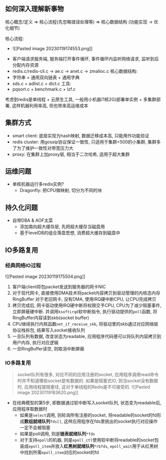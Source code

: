 ## 如何深入理解新事物

核心概念/定义 => 核心流程(先忽略错误处理等) => 核心数据结构 (功能实现 -> 优化细节)

核心流程: 
- ![[Pasted image 20230119174553.png]]
* 客户端请求服务端, 服务端打开事件循环, 事件循环内监听网络请求, 监听到后分配内存资源
 * redis.c/redis-cli.c -> ae.c -> anet.c -> zmalloc.c
核心数据结构: 
* 字符串 + 通用双向链表 + 通用字典
* sds.c + adlist.c + dict.c
工具: 
* pqsort.c + benchmark.c + lzf.c

考虑到redis是单线程 + 云原生工具, 一般用小机器(1核2G)部署单实例 + 多集群部署, 这样机器利用率高, 但也带来高运维成本

## 集群方式

- smart client: 底层实现为hash映射, 数据迁移成本高, 只能用作功能验证
- redis cluster: 用gossip协议保证一致性, 只适用于集群<500的小集群, 集群多了为了维护一致性对带宽压力大
- proxy: 在集群上加proxy层, 相当于二次哈希, 适用于超大集群

## 运维问题

- 单核机器运行多redis实例?
	- Dragonfly: 把CPU做映射, 切分为不同的块

## 持久化问题

- 自带DBA & AOF太菜
	- 添加南向超大缓存层, 先把超大缓存当磁盘用
	- 基于levelDB的组合落盘思想, 消费超大缓存到磁盘中

## IO多路复用
### 经典网络IO过程
![[Pasted image 20230119175504.png]]
1. 客户端client将包packet发送到服务器的网卡NIC
2. 对于现代网卡, 直接使用DMA技术将packet内容拷贝到驱动管理的内核态内存RingBuffer
	对于老旧网卡, 没有DMA, 使用IRQ硬中断CPU, 让CPU完成拷贝
3. 拷贝完成后, 网卡驱动使用IRQ硬中断将权限交予CPU, CPU为了减少阻塞事件, 立即屏蔽硬中断. 并调用`ksoftirqd`软中断指令, 执行驱动提供的`poll`函数, 将RingBuffer内容读到skb(socket buffer)
4. CPU继续执行内核函数`net_if_receive_skb`, 将驱动里的skb通过对应网络层协议栈拆包, 结果写入socket接收队列
5. 一旦队列有数据, 改变状态为readable, 应用程序代码便可以将队列内容拷贝到用户内存, 执行对应逻辑
6. 一旦RingBuffer读空, 则取消中断屏蔽

### IO多路复用
> socket队列有很多, 对应不同的应用注册的socket, 应用程序调用read命令时并不知道哪些socket是有数据的. 如果是阻塞式IO, 则当socket没有数据时, 应用线程就阻塞住, 这对于单线程的Redis是不可接受的.
![[Pasted image 20230119183620.png]]
- 在经典模型的第5步, 即数据通过软中断写入socket队列, 状态变为readable后, 应用程序取数据时
	- 如果是`select`调用, 则轮询所有注册的socket, 将readable的socket的fd形成**数组就绪队列**`fds[]`, 这样应用程序在fds里挑出的socket执行对应操作一定不会被阻塞
	- 如果是poll调用, 则是**链表就绪队列**`*fds`
	- 对于支持`epoll`的机器, 则是`epoll_ctl`使用软中断将readable的socket包装成`epoll_item`并放入**红黑树就绪队列**`*rbfds`, `epoll_wait`用于从红黑树中找到所需`epoll_item`对应的socket的fd